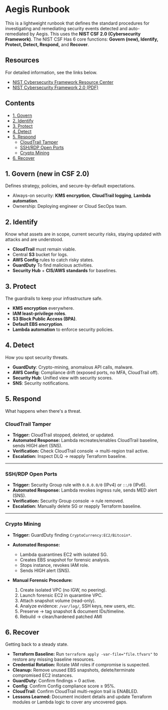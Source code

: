 # Aegis Runbook
This is a lightweight runbook that defines the standard procedures for investigating and remediating security events detected and auto-remediated by Aegis. This uses the **NIST CSF 2.0 (Cybersecurity Framework)**. The NIST CSF Has 6 core functions: **Govern (new), Identify, Protect, Detect, Respond,** and **Recover**. 

## Resources
For detailed information,  see the links below.
- [NIST Cybersecurity Framework Resource Center](https://www.nist.gov/cyberframework)
- [NIST Cybersecurity Framework 2.0 (PDF)](https://nvlpubs.nist.gov/nistpubs/SpecialPublications/NIST.SP.1299.pdf)

## Contents
- [1. Govern](#1-govern-new-in-csf-20)  
- [2. Identify](#2-identify)  
- [3. Protect](#3-protect)  
- [4. Detect](#4-detect)  
- [5. Respond](#5-respond)  
  - [CloudTrail Tamper](#cloudtrail-tamper)  
  - [SSH/RDP Open Ports](#sshrdp-open-ports)  
  - [Crypto Mining](#crypto-mining)  
- [6. Recover](#6-recover)   

## 1. Govern (new in CSF 2.0)
Defines strategy, policies, and secure-by-default expectations.  
- Always-on security: **KMS encryption**, **CloudTrail logging**, **Lambda automation**.  
- Ownership: Deploying engineer or Cloud SecOps team.  

## 2. Identify
Know what assets are in scope, current security risks, staying updated with attacks and are understood.
- **CloudTrail** must remain viable.  
- Central **S3** bucket for logs.  
- **AWS Config** rules to catch risky states.  
- **GuardDuty** To find malicious activities. 
- **Security Hub** + **CIS/AWS standards** for baselines. 

## 3. Protect
The guardrails to keep your infrastructure safe. 
- **KMS encryption** everywhere.  
- **IAM least-privilege roles**.  
- **S3 Block Public Access (BPA)**.  
- **Default EBS encryption**.  
- **Lambda automation** to enforce security policies.  

## 4. Detect
How you spot security threats. 
- **GuardDuty**: Crypto-mining, anomalous API calls, malware.  
- **AWS Config**: Compliance drift (exposed ports, no MFA, CloudTrail off).  
- **Security Hub**: Unified view with security scores.  
- **SNS**: Security notifications.  

## 5. Respond
What happens when there's a threat. 
### CloudTrail Tamper
- **Trigger:** CloudTrail stopped, deleted, or updated.  
- **Automated Response:** Lambda recreates/enables CloudTrail baseline, sends HIGH alert (SNS).  
- **Verification:** Check CloudTrail console -> multi-region trail active.  
- **Escalation:** Inspect DLQ -> reapply Terraform baseline.  

---

### SSH/RDP Open Ports
- **Trigger:** Security Group rule with `0.0.0.0/0` (IPv4) or `::/0` (IPv6).  
- **Automated Response:** Lambda revokes ingress rule, sends MED alert (SNS).  
- **Verification:** Security Group console -> rule removed.  
- **Escalation:** Manually delete SG or reapply Terraform baseline.  

---

### Crypto Mining
- **Trigger:** GuardDuty finding `CryptoCurrency:EC2/Bitcoin*`.  
- **Automated Response:**  
  - Lambda quarantines EC2 with isolated SG.  
  - Creates EBS snapshot for forensic analysis.  
  - Stops instance, revokes IAM role.  
  - Sends HIGH alert (SNS).  

- **Manual Forensic Procedure:**  
  1. Create isolated VPC (no IGW, no peering).  
  2. Launch forensic EC2 in quarantine VPC.  
  3. Attach snapshot volume (read-only).  
  4. Analyze evidence: `/var/log/`, SSH keys, new users, etc.  
  5. Preserve -> tag snapshot & document IDs/timeline.  
  6. Rebuild ->  clean/hardened patched AMI 

## 6. Recover 
Getting back to a steady state.

- **Terraform Baseline:** Run `terraform apply -var-file="file.tfvars"` to restore any missing baseline resources.  
- **Credential Rotation:** Rotate IAM roles if compromise is suspected.  
- **Cleanup:** Remove unused EBS snapshots, delete/terminate compromised EC2 instances.  
- **GuardDuty**: Confirm findings = 0 active.  
- **Config**: Confirm Config compliance score ≥ 95%. 
- **CloudTrail**: Confirm CloudTrail multi-region trail is ENABLED.   
- **Lessons Learned:** Document incident details and update Terraform modules or Lambda logic to cover any uncovered gaps.  
